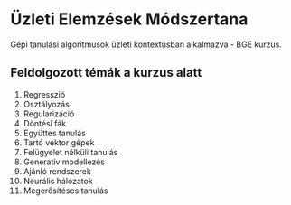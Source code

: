 # Üzleti Elemzések Módszertana 
Gépi tanulási algoritmusok üzleti kontextusban alkalmazva - BGE kurzus. 
## Feldolgozott témák a kurzus alatt
1. Regresszió
2. Osztályozás
3. Regularizáció
4. Döntési fák
5. Együttes tanulás
6. Tartó vektor gépek 
7. Felügyelet nélküli tanulás
8. Generatív modellezés
9. Ajánló rendszerek
10. Neurális hálózatok
11. Megerősítéses tanulás